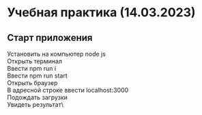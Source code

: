 # Учебная практика (14.03.2023)
## Старт приложения
Установить на компьютер node js\
Открыть терминал\
Ввести npm run i\
Ввести npm run start\
Открыть браузер\
В адресной строке ввести localhost:3000\
Подождать загрузки\
Увидеть результат\
